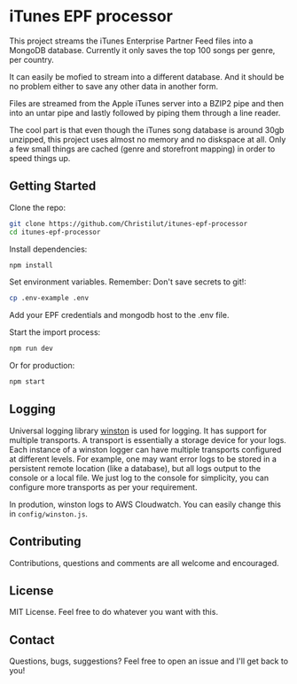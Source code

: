 # iTunes EPF processor

This project streams the iTunes Enterprise Partner Feed files into a MongoDB database. Currently it only saves the top 100 songs per genre, per country.

It can easily be mofied to stream into a different database. And it should be no problem either to save any other data in another form.

Files are streamed from the Apple iTunes server into a BZIP2 pipe and then into an untar pipe and lastly followed by piping them through a line reader.

The cool part is that even though the iTunes song database is around 30gb unzipped, this project uses almost no memory and no diskspace at all. Only a few small things are cached (genre and storefront mapping) in order to speed things up.

## Getting Started

Clone the repo:
```sh
git clone https://github.com/Christilut/itunes-epf-processor
cd itunes-epf-processor
```

Install dependencies:
```sh
npm install
```

Set environment variables. Remember: Don't save secrets to git!:
```sh
cp .env-example .env
```

Add your EPF credentials and mongodb host to the .env file.

Start the import process:
```sh
npm run dev
```

Or for production:
```sh
npm start
```

## Logging

Universal logging library [winston](https://www.npmjs.com/package/winston) is used for logging. It has support for multiple transports.  A transport is essentially a storage device for your logs. Each instance of a winston logger can have multiple transports configured at different levels. For example, one may want error logs to be stored in a persistent remote location (like a database), but all logs output to the console or a local file. We just log to the console for simplicity, you can configure more transports as per your requirement.

In prodution, winston logs to AWS Cloudwatch. You can easily change this in `config/winston.js`.

## Contributing

Contributions, questions and comments are all welcome and encouraged.

## License

MIT License. Feel free to do whatever you want with this.

## Contact

Questions, bugs, suggestions? Feel free to open an issue and I'll get back to you!
